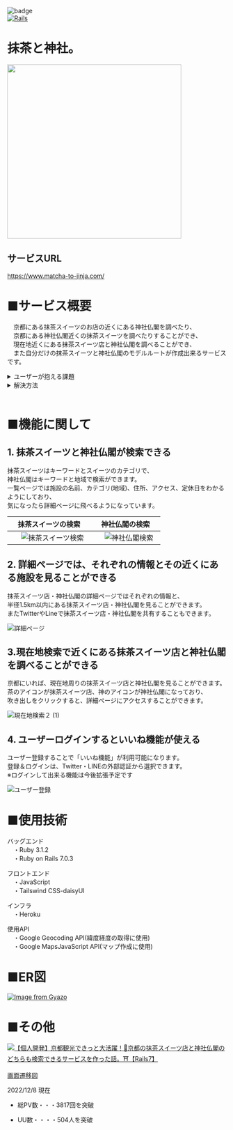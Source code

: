 ![badge](https://img.shields.io/badge/thank%20you-for%20visiting-brightgreen)
<br>
[![Rails](https://img.shields.io/badge/Rails-v7.0.3-%23a72332)](https://rubygems.org/gems/rails/versions/7.0.3)

# 抹茶と神社。

<img src="https://user-images.githubusercontent.com/94298144/189052247-e5390c19-8701-49c7-83ec-3e9793c8d363.png" width="400" height="400">

## サービスURL
https://www.matcha-to-jinja.com/

# ■サービス概要
　京都にある抹茶スイーツのお店の近くにある神社仏閣を調べたり、  
　京都にある神社仏閣近くの抹茶スイーツを調べたりすることができ、  
　現在地近くにある抹茶スイーツ店と神社仏閣を調べることができ、  
　また自分だけの抹茶スイーツと神社仏閣のモデルルートが作成出来るサービスです。  

<details>
<summary>ユーザーが抱える課題</summary>
　折角京都に観光に来るなら、<br>  
　京都で有名な抹茶スイーツを食べ、神社仏閣を同時に巡りたいと考えるユーザーは多いと考えられる。<br>  
　しかし抹茶スイーツをまとめたサイトや、神社仏閣をまとめたサイトはあっても、<br>  
　それら二つを同時に見られるサイトはあまりない。<bt>  
　その為それら二つを同時に探すことができ、<br>  
　尚且つ行きたい箇所の距離や行き方を調べたりすることができるようにしたい。<br>  
</details>

<details>
<summary>解決方法</summary>
　・興味のあるスイーツのジャンルから抹茶スイーツを探すことができる<br>  
　・行く予定のある地域の神社仏閣を調べることができる<br>  
　・行きたい抹茶スイーツ店近くの神社仏閣、行きたい神社仏閣近くの抹茶スイーツ店を知ることができる<br>  
　・現在地から行ける抹茶スイーツ店、神社仏閣を調べることができる<br>     
</details>
　

# ■機能に関して  

## 1. 抹茶スイーツと神社仏閣が検索できる
抹茶スイーツはキーワードとスイーツのカテゴリで、<br>
神社仏閣はキーワードと地域で検索ができます。<br>
一覧ページでは施設の名前、カテゴリ(地域)、住所、アクセス、定休日をわかるようにしており、<br>
気になったら詳細ページに飛べるようになっています。<br>

| 抹茶スイーツの検索 | 神社仏閣の検索 |
|:---:|:---:|
|　![抹茶スイーツ検索](https://user-images.githubusercontent.com/94298144/205436531-9905b312-1e17-434b-8d9a-423294f814d6.gif)　|　![神社仏閣検索](https://user-images.githubusercontent.com/94298144/205436544-5401e888-3629-4817-a576-a963c7f4d41a.gif)　|

## 2. 詳細ページでは、それぞれの情報とその近くにある施設を見ることができる<br>
抹茶スイーツ店・神社仏閣の詳細ページではそれぞれの情報と、<br>
半径1.5km以内にある抹茶スイーツ店・神社仏閣を見ることができます。<br>
またTwitterやLineで抹茶スイーツ店・神社仏閣を共有することもできます。<br>

![詳細ページ](https://user-images.githubusercontent.com/94298144/205470198-0a8b7e71-cbad-4597-b8bb-a7f7680d6e8a.gif)

## 3.現在地検索で近くにある抹茶スイーツ店と神社仏閣を調べることができる<br>
京都にいれば、現在地周りの抹茶スイーツ店と神社仏閣を見ることができます。<br>
茶のアイコンが抹茶スイーツ店、神のアイコンが神社仏閣になっており、<br>
吹き出しをクリックすると、詳細ページにアクセスすることができます。<br>

![現在地検索２ (1)](https://user-images.githubusercontent.com/94298144/205470310-041a24b0-37cd-441e-bb3d-bca9ce8cd6c2.gif)

## 4. ユーザーログインするといいね機能が使える<br>
ユーザー登録することで「いいね機能」が利用可能になります。<br>
登録＆ログインは、Twitter・LINEの外部認証から選択できます。<br>
※ログインして出来る機能は今後拡張予定です<br>

![ユーザー登録](https://user-images.githubusercontent.com/94298144/205470343-0c622843-c6a6-4de8-bb06-9d40207c6a58.gif)

# ■使用技術  
バッグエンド   
　・Ruby 3.1.2  
　・Ruby on Rails 7.0.3  

フロントエンド    
　・JavaScript  
　・Tailswind CSS-daisyUI    

インフラ    
　・Heroku

使用API  
　・Google Geocoding API(緯度経度の取得に使用)  
　・Google MapsJavaScript API(マップ作成に使用)  

# ■ER図
[![Image from Gyazo](https://i.gyazo.com/296fbadf44c1309af6a5decb160e745b.png)](https://gyazo.com/296fbadf44c1309af6a5decb160e745b)

# ■その他

<img src="https://img.shields.io/badge/-Qiita-55C500.svg?logo=&style=flat-square">[【個人開発】京都観光できっと大活躍！🍵京都の抹茶スイーツ店と神社仏閣のどちらも検索できるサービスを作った話。⛩【Rails7】](https://qiita.com/hiiragi_en17/items/721174747da020cd84f5)

[画面遷移図](https://www.figma.com/file/AooAFozghAwS7wKYnJsxmo/%E6%8A%B9%E8%8C%B6%E3%81%A8%E7%A5%9E%E7%A4%BE%E3%80%82%E7%94%BB%E9%9D%A2%E9%81%B7%E7%A7%BB%E5%9B%B3?node-id=0%3A1&t=jNXYQ676FQBXQweI-0)

2022/12/8 現在

- 総PV数・・・3817回を突破

- UU数・・・・504人を突破
